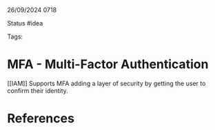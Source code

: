 26/09/2024 0718

Status #idea

Tags:

# MFA - Multi-Factor Authentication

[[IAM]] Supports MFA adding a layer of security by getting the user to confirm their identity.
# References
